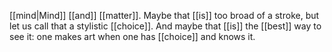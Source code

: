 
[[mind|Mind]] [[and]] [[matter]]. Maybe that [[is]] too broad of a stroke, but let us call that a stylistic [[choice]]. And maybe that [[is]] the [[best]] way to see it: one makes art when one has [[choice]] and knows it.